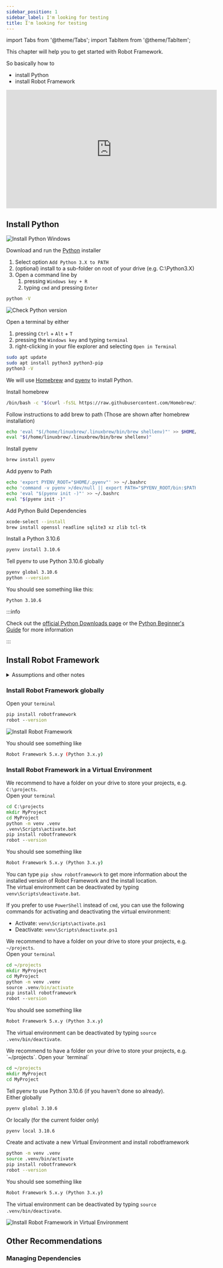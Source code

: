 ```yaml
---
sidebar_position: 1
sidebar_label: I'm looking for testing
title: I'm looking for testing
---
```

import Tabs from '@theme/Tabs';
import TabItem from '@theme/TabItem';

This chapter will help you to get started with Robot Framework.

So basically how to
- install Python
- install Robot Framework

<iframe width="560" height="315" src="https://www.youtube.com/embed/1jdjogCnsDk" title="YouTube video player" frameborder="0" allow="accelerometer; autoplay; clipboard-write; encrypted-media; gyroscope; picture-in-picture" allowfullscreen></iframe>

## Install Python

<Tabs>
<TabItem value="Windows" label="Windows" default>

![Install Python Windows](/img/getting_started/installpywin.gif)  

Download and run the [Python](https://www.python.org/downloads/) installer

1. Select option `Add Python 3.X to PATH`
2. (optional) install to a sub-folder on root of your drive (e.g. C:\Python3.X)
3. Open a command line by
    1. pressing `Windows key + R`
    2. typing `cmd` and pressing `Enter`  

```cmd
python -V
```
![Check Python version](/img/getting_started/checkpythonwin.gif)
</TabItem>
<TabItem value="Linux" label="Linux">

Open a terminal by either
1. pressing `Ctrl` + `Alt` + `T`
2. pressing the `Windows key` and typing `terminal`
3. right-clicking in your file explorer and selecting `Open in Terminal`

```bash
sudo apt update
sudo apt install python3 python3-pip
python3 -V
```
</TabItem>
<TabItem value="MacOs" label="MacOs">

We will use [Homebrew](https://brew.sh/) and [pyenv](https://github.com/pyenv/pyenv) to install Python.

Install homebrew

```bash
/bin/bash -c "$(curl -fsSL https://raw.githubusercontent.com/Homebrew/install/HEAD/install.sh)"
```
Follow instructions to add brew to path
(Those are shown after homebrew installation)

```bash
echo 'eval "$(/home/linuxbrew/.linuxbrew/bin/brew shellenv)"' >> $HOME/.profile
eval "$(/home/linuxbrew/.linuxbrew/bin/brew shellenv)"
```

Install pyenv

```bash
brew install pyenv
```

Add pyenv to Path

```bash
echo 'export PYENV_ROOT="$HOME/.pyenv"' >> ~/.bashrc
echo 'command -v pyenv >/dev/null || export PATH="$PYENV_ROOT/bin:$PATH"' >> ~/.bashrc
echo 'eval "$(pyenv init -)"' >> ~/.bashrc
eval "$(pyenv init -)"
```

Add Python Build Dependencies
```bash
xcode-select --install
brew install openssl readline sqlite3 xz zlib tcl-tk
```
Install a Python 3.10.6

```bash
pyenv install 3.10.6
```

Tell pyenv to use Python 3.10.6 globally

```bash	
pyenv global 3.10.6
python --version
```
</TabItem>
</Tabs>

You should see something like this:

```
Python 3.10.6
```

:::info

Check out the [official Python Downloads page](https://www.python.org/downloads/) or the [Python Beginner's Guide](https://wiki.python.org/moin/BeginnersGuide/Download) for more information

:::

## Install Robot Framework

<details>

<summary>Assumptions and other notes</summary>  

:::note python, python3, pip, pip3
We assume that Python3 and pip are installed.  
We use the commands `pip` and `python` to install packages or run Python scripts.  
Depending on your setup, those commands may be `pip3` and `python3` or `pip` and `python`.
:::

:::note Terminal, Bash and cmd
When we mention the word `terminal`, we mean both - a linux terminal (e.g. `bash`) or a windows command line (`cmd`).
:::

:::note Install globally vs. virtual environments
Python allows you to install modules via `pip`.  
By default, those modules are installed in the global Python environment.

But especially when working on multiple projects, it is more convenient to have a separate Python environment for each project with all the required packages installed (like `robotframework` or additional libraries like `robotframework-seleniumlibrary`).  
To separate the global Python environment from the project environment, you can use a `virtual environment`.  
We will cover both approaches in the following chapters.
:::

:::note Show info about installed packages
You can type `pip show robotframework` to get more information about the installed version of Robot Framework and the install location.
:::

</details>

### Install Robot Framework globally
<Tabs>
<TabItem value="Install Robot Framework globally" label="Global" default>

 Open your `terminal`

```cmd
pip install robotframework
robot --version
``` 

![Install Robot Framework](/img/getting_started/installrfwin.gif)

</TabItem>
</Tabs>

You should see something like

```bash
Robot Framework 5.x.y (Python 3.x.y)
```
### Install Robot Framework in a Virtual Environment

<Tabs>
<TabItem value="Windows" label="Windows" default>

We recommend to have a folder on your drive to store your projects, e.g. `C:\projects`.  
Open your `terminal`

```cmd
cd C:\projects
mkdir MyProject
cd MyProject
python -m venv .venv
.venv\Scripts\activate.bat
pip install robotframework
robot --version
```
You should see something like

```cmd
Robot Framework 5.x.y (Python 3.x.y)
```

You can type `pip show robotframework` to get more information about the installed version of Robot Framework and the install location.  
The virtual environment can be deactivated by typing `venv\Scripts\deactivate.bat`.

If you prefer to use `PowerShell` instead of `cmd`, you can use the following commands for activating and deactivating the virtual environment:  

- Activate: `venv\Scripts\activate.ps1`
- Deactivate: `venv\Scripts\deactivate.ps1`  

</TabItem>

<TabItem value="Linux" label="Linux">

We recommend to have a folder on your drive to store your projects, e.g. `~/projects`.  
Open your `terminal`

```cmd
cd ~/projects
mkdir MyProject
cd MyProject
python -m venv .venv
source .venv/bin/activate
pip install robotframework
robot --version
```
You should see something like

```cmd
Robot Framework 5.x.y (Python 3.x.y)
```

The virtual environment can be deactivated by typing `source .venv/bin/deactivate`.

</TabItem>

<TabItem value="MacOS" label="MacOS" default>
We recommend to have a folder on your drive to store your projects, e.g. `~/projects`.  
Open your `terminal`

```cmd
cd ~/projects
mkdir MyProject
cd MyProject
```

Tell pyenv to use Python 3.10.6 (if you haven't done so already).  
Either globally
```bash
pyenv global 3.10.6
```

Or locally (for the current folder only)

```bash
pyenv local 3.10.6
```

Create and activate a new Virtual Environment and install robotframework

```bash
python -m venv .venv
source .venv/bin/activate
pip install robotframework
robot --version
```
You should see something like

```cmd
Robot Framework 5.x.y (Python 3.x.y)
```

The virtual environment can be deactivated by typing `source .venv/bin/deactivate`.
</TabItem>
</Tabs>

![Install Robot Framework in Virtual Environment](/img/getting_started/installvenvwin.gif)

## Other Recommendations

### Managing Dependencies
